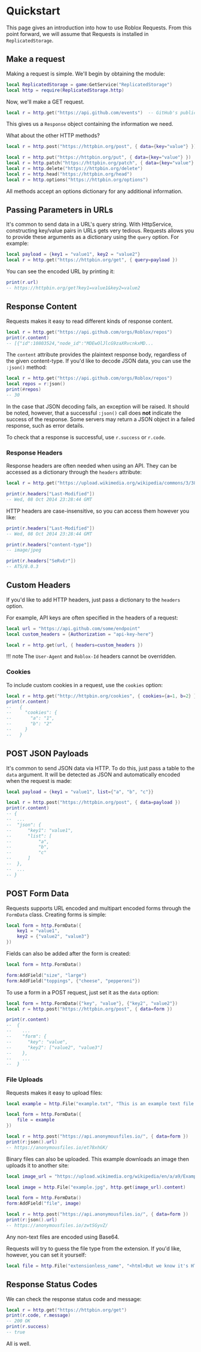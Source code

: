 # Quickstart

This page gives an introduction into how to use Roblox Requests.
From this point forward, we will assume that Requests is installed in `ReplicatedStorage`.

## Make a request

Making a request is simple. We'll begin by obtaining the module:

```lua
local ReplicatedStorage = game:GetService("ReplicatedStorage")
local http = require(ReplicatedStorage.http)
```

Now, we'll make a GET request.

```lua
local r = http.get("https://api.github.com/events")  -- GitHub's public timeline
```

This gives us a `Response` object containing the information we need.

What about the other HTTP methods?

```lua
local r = http.post("https://httpbin.org/post", { data={key="value"} })

local r = http.put("https://httpbin.org/put", { data={key="value"} })
local r = http.patch("https://httpbin.org/patch", { data={key="value"} })
local r = http.delete("https://httpbin.org/delete")
local r = http.head("https://httpbin.org/head")
local r = http.options("https://httpbin.org/options")
```

All methods accept an options dictionary for any additional information.


## Passing Parameters in URLs

It's common to send data in a URL's query string. With HttpService, constructing key/value pairs in URLs gets very tedious.
Requests allows you to provide these arguments as a dictionary using the `query` option. For example:

```lua
local payload = {key1 = "value1", key2 = "value2"}
local r = http.get("https://httpbin.org/get", { query=payload })
```

You can see the encoded URL by printing it:

```lua
print(r.url)
-- https://httpbin.org/get?key1=value1&key2=value2
```

## Response Content

Requests makes it easy to read different kinds of response content.

```lua
local r = http.get("https://api.github.com/orgs/Roblox/repos")
print(r.content)
-- [{"id":10803524,"node_id":"MDEwOlJlcG9zaXRvcnkxMD...
```

The `content` attribute provides the plaintext response body, regardless of the given content-type.
If you'd like to decode JSON data, you can use the `:json()` method:

```lua
local r = http.get("https://api.github.com/orgs/Roblox/repos")
local repos = r:json()
print(#repos)
-- 30
```

In the case that JSON decoding fails, an exception will be raised. It should be noted, however, that a successful `:json()` call
does **not** indicate the success of the response. Some servers may return a JSON object in a failed response, such as error details.

To check that a response is successful, use `r.success` or `r.code`.

### Response Headers

Response headers are often needed when using an API. They can be accessed as a dictionary through the `headers` attribute:

```lua
local r = http.get("https://upload.wikimedia.org/wikipedia/commons/3/38/JPEG_example_JPG_RIP_001.jpg")

print(r.headers["Last-Modified"])
-- Wed, 08 Oct 2014 23:28:44 GMT
```

HTTP headers are case-insensitive, so you can access them however you like:

```lua
print(r.headers["Last-Modified"])
-- Wed, 08 Oct 2014 23:28:44 GMT

print(r.headers["content-type"])
-- image/jpeg

print(r.headers["SeRvEr"])
-- ATS/8.0.3
```

## Custom Headers

If you'd like to add HTTP headers, just pass a dictionary to the `headers` option.

For example, API keys are often specified in the headers of a request:

```lua
local url = "https://api.github.com/some/endpoint"
local custom_headers = {Authorization = "api-key-here"}

local r = http.get(url, { headers=custom_headers })
```

!!! note
    The `User-Agent` and `Roblox-Id` headers cannot be overridden.

### Cookies

To include custom cookies in a request, use the `cookies` option:

```lua
local r = http.get("http://httpbin.org/cookies", { cookies={a=1, b=2} })
print(r.content)
--   {
--     "cookies": {
--       "a": "1", 
--       "b": "2"
--     }
--   }
```

## POST JSON Payloads

It's common to send JSON data via HTTP. To do this, just pass a table to the `data` argument. It will be detected as JSON and automatically
encoded when the request is made:

```lua
local payload = {key1 = "value1", list={"a", "b", "c"}}

local r = http.post("https://httpbin.org/post", { data=payload })
print(r.content)
-- {
-- 	...
-- 	"json": {
-- 		"key1": "value1", 
-- 		"list": [
-- 			"a", 
-- 			"b", 
--			"c"
--		]
--  }, 
--  ...
-- }
```

## POST Form Data

Requests supports URL encoded and multipart encoded forms through the `FormData` class. Creating forms is simple:

```lua
local form = http.FormData({
    key1 = "value1",
    key2 = {"value2", "value3"}
})
```

Fields can also be added after the form is created:

```lua
local form = http.FormData()

form:AddField("size", "large")
form:AddField("toppings", {"cheese", "pepperoni"})
```

To use a form in a POST request, just set it as the `data` option:

```lua
local form = http.FormData({"key", "value"}, {"key2", "value2"})
local r = http.post("https://httpbin.org/post", { data=form })

print(r.content)
--	{
--    ...
--	  "form": {
--	    "key": "value", 
--	    "key2": ["value2", "value3"]
--	  }, 
--	  ...
--	}
```

### File Uploads

Requests makes it easy to upload files:

```lua
local example = http.File("example.txt", "This is an example text file.")

local form = http.FormData({
    file = example
})

local r = http.post("https://api.anonymousfiles.io/", { data=form })
print(r:json().url)
-- https://anonymousfiles.io/et78xhGK/
```

Binary files can also be uploaded. This example downloads an image then uploads it to another site:

```lua
local image_url = "https://upload.wikimedia.org/wikipedia/en/a/a9/Example.jpg"

local image = http.File("example.jpg", http.get(image_url).content)

local form = http.FormData()
form:AddField("file", image)

local r = http.post("https://api.anonymousfiles.io/", { data=form })
print(r:json().url)
-- https://anonymousfiles.io/zwtSGyvZ/
```

Any non-text files are encoded using Base64.

Requests will try to guess the file type from the extension. If you'd like, however, you can set it yourself:

```lua
local file = http.File("extensionless_name", "<html>But we know it's HTML</html>", "text/html")
```

## Response Status Codes

We can check the response status code and message:

```lua
local r = http.get("https://httpbin.org/get")
print(r.code, r.message)
-- 200 OK
print(r.success)
-- true
```

All is well.